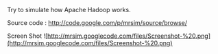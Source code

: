 Try to simulate how Apache Hadoop works.


Source code :
http://code.google.com/p/mrsim/source/browse/

Screen Shot
![http://mrsim.googlecode.com/files/Screenshot-%20.png](http://mrsim.googlecode.com/files/Screenshot-%20.png)